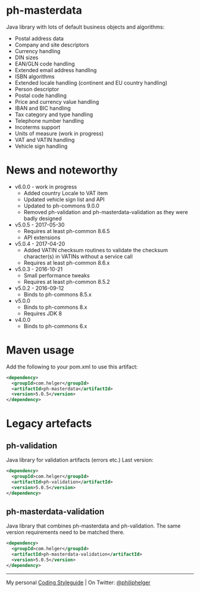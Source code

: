 # ph-masterdata

Java library with lots of default business objects and algorithms:
  * Postal address data
  * Company and site descriptors
  * Currency handling
  * DIN sizes
  * EAN/GLN code handling
  * Extended email address handling
  * ISBN algorithms
  * Extended locale handling (continent and EU country handling)
  * Person descriptor
  * Postal code handling
  * Price and currency value handling
  * IBAN and BIC handling
  * Tax category and type handling
  * Telephone number handling
  * Incoterms support
  * Units of measure (work in progress)
  * VAT and VATIN handling
  * Vehicle sign handling 

# News and noteworthy
  * v6.0.0 - work in progress
    * Added country Locale to VAT item
    * Updated vehicle sign list and API
    * Updated to ph-commons 9.0.0
    * Removed ph-validation and ph-masterdata-validation as they were badly designed
  * v5.0.5 - 2017-05-30
    * Requires at least ph-common 8.6.5
    * API extensions
  * v5.0.4 - 2017-04-20
    * Added VATIN checksum routines to validate the checksum character(s) in VATINs without a service call
    * Requires at least ph-common 8.6.x
  * v5.0.3 - 2016-10-21
    * Small performance tweaks
    * Requires at least ph-common 8.5.2
  * v5.0.2 - 2016-09-12
    * Binds to ph-commons 8.5.x
  * v5.0.0
    * Binds to ph-commons 8.x
    * Requires JDK 8
  * v4.0.0
    * Binds to ph-commons 6.x        

# Maven usage
Add the following to your pom.xml to use this artifact:
```xml
<dependency>
  <groupId>com.helger</groupId>
  <artifactId>ph-masterdata</artifactId>
  <version>5.0.5</version>
</dependency>
```

# Legacy artefacts
## ph-validation

Java library for validation artifacts (errors etc.)
Last version:
```xml
<dependency>
  <groupId>com.helger</groupId>
  <artifactId>ph-validation</artifactId>
  <version>5.0.5</version>
</dependency>
```

## ph-masterdata-validation

Java library that combines ph-masterdata and ph-validation. The same version requirements need to be matched there.
```xml
<dependency>
  <groupId>com.helger</groupId>
  <artifactId>ph-masterdata-validation</artifactId>
  <version>5.0.5</version>
</dependency>
```

---

My personal [Coding Styleguide](https://github.com/phax/meta/blob/master/CodeingStyleguide.md) |
On Twitter: <a href="https://twitter.com/philiphelger">@philiphelger</a>
